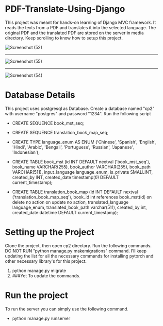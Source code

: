 # PDF-Translate-Using-Django
This project was meant for hands-on learning of Django MVC framework. It reads the texts from a PDF and translates it into the selected language. The original PDF and the translated PDF are stored on the server in media directory. Keep scrolling to know how to setup this project.

![Screenshot (52)](https://user-images.githubusercontent.com/39291426/115433514-4892c500-a225-11eb-9099-2c5723e495ee.png)

---------------------------------------------------------------------------------------------------------------------------------------------------------------------------------

![Screenshot (55)](https://user-images.githubusercontent.com/39291426/115433766-87c11600-a225-11eb-9b63-fc848c2df472.png)

---------------------------------------------------------------------------------------------------------------------------------------------------------------------------------

![Screenshot (54)](https://user-images.githubusercontent.com/39291426/115433789-8db6f700-a225-11eb-8d6a-56328bd295b4.png)



# Database Details
This project uses postgresql as Database. Create a database named "cp2" with username "postgres" and password "1234". Run the following script 

- CREATE SEQUENCE book_mst_seq;

- CREATE SEQUENCE translation_book_map_seq;

- CREATE TYPE language_enum AS ENUM ('Chinese', 'Spanish', 'English', 'Hindi', 'Arabic', 'Bengali', 'Portuguese', 'Russian', 'Japanese', 'Indonesian');

- CREATE TABLE book_mst (id INT DEFAULT nextval ('book_mst_seq'), book_name VARCHAR(255), book_author VARCHAR(255), book_path VARCHAR(511), input_language language_enum, is_private SMALLINT, created_by INT, created_date timestamp(0) DEFAULT current_timestamp);

- CREATE TABLE translation_book_map (id INT DEFAULT nextval ('translation_book_map_seq'), book_id int references book_mst(id) on delete no action on update no action, translated_language language_enum, translated_book_path varchar(511), created_by int, created_date datetime DEFAULT current_timestamp);

# Setting up the Project
Clone the project, then open cp2 directory. Run the following commands. DO NOT RUN "python manage.py makemigrations" command. I'll keep updating the list for all the necessary commands for installing pytorch and other necessary library's for this project.
1. python manage.py migrate
2. ###Yet To update the commands.

# Run the project
To run the server you can simply use the following command.
- python manage.py runserver
